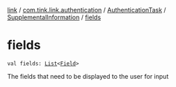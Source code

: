 [link](../../../index.md) / [com.tink.link.authentication](../../index.md) / [AuthenticationTask](../index.md) / [SupplementalInformation](index.md) / [fields](./fields.md)

# fields

`val fields: `[`List`](https://kotlinlang.org/api/latest/jvm/stdlib/kotlin.collections/-list/index.html)`<`[`Field`](../../../com.tink.model.misc/-field/index.md)`>`

The fields that need to be displayed to the user for input

